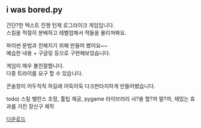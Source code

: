 
## i was bored.py

간단?한 텍스트 진행 턴제 로그라이크 게임입니다.  
스킬을 적절히 분배하고 레벨업해서 적들을 물리쳐봐요.

파이썬 문법과 친해지기 위해 만들어 봤어요~~  
예습한 내용 + 구글링 등으로 구현해보았슴니다.



게임이 매우 불친절합니다.  
다중 트라이를 요구 할 수 있습니다.

콘솔창이 어두칙칙 하길래 어둑어둑 다크판타지하게 만들어봤습니다.

todo) 스킬 밸런스 조정, 툴팁 제공, pygame 라이브러리 사?용 할?까 말?까, 재밌는 효과를 가진 장신구 제작

[다운로드](https://github.com/4vpr/i_was_bored/releases/download/0.0.2a/i_was_bored.py)  
